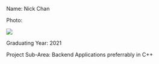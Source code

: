 Name: Nick Chan

Photo: 

![](https://media.licdn.com/dms/image/C4D03AQE_IoVHN7A2iA/profile-displayphoto-shrink_200_200/0?e=1564012800&v=beta&t=IbopAbBTa2q9EM11pPEtmbZglizyMwxZc7rDJsy0Ee4)

Graduating Year: 2021

Project Sub-Area: Backend Applications preferrably in C++

